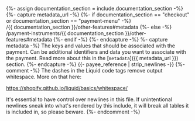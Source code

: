 {%- assign documentation_section = include.documentation_section -%}
{%- capture metadata_url -%}
   {%- if documentation_section == "checkout" or documentation_section == "payment-menu" -%}
        /{{ documentation_section }}/other-features#metadata
    {%- else -%}
        /payment-instruments/{{ documentation_section }}/other-features#metadata
    {%- endif -%}
{%- endcapture -%}
%- capture metadata -%}
    The keys and values that should be associated with the payment. Can be 
    additional identifiers and data you want to associate with the payment. 
    Read more about this in the [`metadata`]({{ metadata_url }}) section.
{%- endcapture -%}
{{- payee_reference | strip_newlines -}}
{%- comment -%}
The dashes in the Liquid code tags remove output whitespace. More on that here:

<https://shopify.github.io/liquid/basics/whitespace/>

It's essential to have control over newlines in this file. If unintentional
newlines sneak into what's rendered by this include, it will break all tables
it is included in, so please beware.
{%- endcomment -%}




